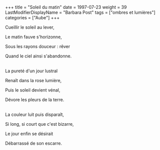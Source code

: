 +++
title = "Soleil du matin"
date = 1997-07-23
weight = 39
LastModifierDisplayName = "Barbara Post"
tags = ["ombres et lumières"]
categories = ["Aube"]
+++

Cueillir le soleil au lever,

Le matin fauve s'horizonne,

Sous les rayons douceur : rêver

Quand le ciel ainsi s'abandonne.

 \
La pureté d'un jour lustral

Renaît dans la rose lumière,

Puis le soleil devient vénal,

Dévore les pleurs de la terre.

 \
La couleur luit puis disparaît,

Si long, si court que c'est bizarre,

Le jour enfin se désirait

Débarrassé de son escarre.
